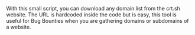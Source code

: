 With this small script, you can download any domain list from the crt.sh website. The URL is hardcoded inside the code but is easy, this tool is useful for Bug Bounties when you are gathering domains or subdomains of a website.
